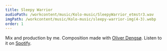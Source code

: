 ```yaml
---
title: Sleepy Warrior
audioPath: /workcontent/music/Kolo-music/SleepyWarrior_etmstr3.wav
imgPath: /workcontent/music/Kolo-music/sleepy-warrior-img(4-3).webp
order: 1
---
```

Mix and production by me.
Composition made with [Oliver Dengsø](https://open.spotify.com/artist/4VvbkQ8hGR4bzLxQxQWsny?si=CVpM7sCVTfWcNunW5g1IVg).
Listen to it on [Spotify](https://open.spotify.com/track/2kNmsMoipBLcIFI44O2xUF?si=62303c9281dc4101).